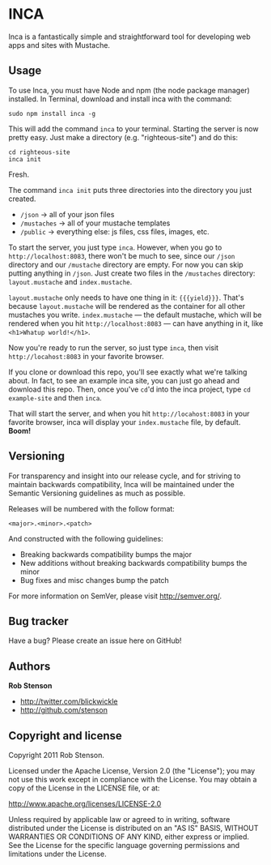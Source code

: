 INCA
=================

Inca is a fantastically simple and straightforward tool for developing web apps and sites with Mustache.


Usage
-----

To use Inca, you must have Node and npm (the node package manager) installed. In Terminal, download and install inca with the command:

```
sudo npm install inca -g
```

This will add the command `inca` to your terminal.
Starting the server is now pretty easy.
Just make a directory (e.g. "righteous-site") and do this:

```
cd righteous-site
inca init
```

Fresh.

The command `inca init` puts three directories into the directory you just created.

- `/json` -> all of your json files
- `/mustaches` -> all of your mustache templates
- `/public` -> everything else: js files, css files, images, etc.

To start the server, you just type `inca`.
However, when you go to `http://localhost:8083`, there won't be much to see, since our `/json` directory and our `/mustache` directory are empty.
For now you can skip putting anything in `/json`. Just create two files in the `/mustaches` directory: `layout.mustache` and `index.mustache`.

`layout.mustache` only needs to have one thing in it: `{{{yield}}}`. That's because `layout.mustache` will be rendered as the container for all other mustaches you write.
`index.mustache` — the default mustache, which will be rendered when you hit `http://localhost:8083` — can have anything in it, like `<h1>Whatup world!</h1>`.

Now you're ready to run the server, so just type `inca`, then visit `http://locahost:8083` in your favorite browser.

If you clone or download this repo, you'll see exactly what we're talking about. In fact, to see an example inca site, you can just go ahead and download this repo. Then, once you've `cd`'d into the inca project, type `cd example-site` and then `inca`.

That will start the server, and when you hit `http://locahost:8083` in your favorite browser, inca will display your `index.mustache` file, by default. **Boom!**


Versioning
----------

For transparency and insight into our release cycle, and for striving to maintain backwards compatibility, Inca will be maintained under the Semantic Versioning guidelines as much as possible.

Releases will be numbered with the follow format:

`<major>.<minor>.<patch>`

And constructed with the following guidelines:

* Breaking backwards compatibility bumps the major
* New additions without breaking backwards compatibility bumps the minor
* Bug fixes and misc changes bump the patch

For more information on SemVer, please visit http://semver.org/.


Bug tracker
-----------

Have a bug? Please create an issue here on GitHub!


Authors
-------

**Rob Stenson**

+ http://twitter.com/blickwickle
+ http://github.com/stenson


Copyright and license
---------------------

Copyright 2011 Rob Stenson.

Licensed under the Apache License, Version 2.0 (the "License");
you may not use this work except in compliance with the License.
You may obtain a copy of the License in the LICENSE file, or at:

   http://www.apache.org/licenses/LICENSE-2.0

Unless required by applicable law or agreed to in writing, software
distributed under the License is distributed on an "AS IS" BASIS,
WITHOUT WARRANTIES OR CONDITIONS OF ANY KIND, either express or implied.
See the License for the specific language governing permissions and
limitations under the License.
